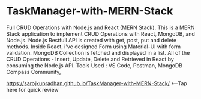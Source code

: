 # TaskManager-with-MERN-Stack
Full CRUD Operations with Node.js and React (MERN Stack).  This is a MERN Stack application to implement CRUD Operations with React, MongoDB, and Node.js. Node.js Restfull API is created with get, post, put and delete methods. Inside React, i've designed Form using Material-UI with form validation. MongoDB Collection is fetched and displayed in a list. All of the CRUD Operations - Insert, Update, Delete and Retrieved in React by consuming the Node.js API.    Tools Used : VS Code, Postman, MongoDB Compass Community,


https://sarojkupradhan.github.io/TaskManager-with-MERN-Stack/   <--Tap here for quick review
